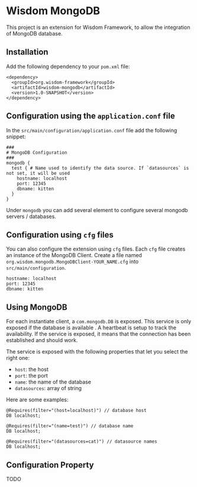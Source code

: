 # Wisdom MongoDB

This project is an extension for Wisdom Framework, to allow the integration of MongoDB database.

## Installation

Add the following dependency to your `pom.xml` file:

````
<dependency>
  <groupId>org.wisdom-framework</groupId>
  <artifactId>wisdom-mongodb</artifactId>
  <version>1.0-SNAPSHOT</version>
</dependency>
````

## Configuration using the `application.conf` file

In the `src/main/configuration/application.conf` file add the following snippet:

````
###
# MongoDB Configuration
###
mongodb {
  test { # Name used to identify the data source. If `datasources` is not set, it will be used
    hostname: localhost
    port: 12345
    dbname: kitten
  }
}
````

Under `mongodb` you can add several element to configure several mongodb servers / databases.

## Configuration using `cfg` files

You can also configure the extension using `cfg` files. Each `cfg` file creates an instance of the MongoDB Client. 
Create a file named `org.wisdom.mongodb.MongoDBClient-YOUR_NAME.cfg` into `src/main/configuration`.
 
```
hostname: localhost
port: 12345
dbname: kitten
``` 

## Using MongoDB

For each instantiate client, a `com.mongodb.DB` is exposed. This service is only exposed if the database is available
. A heartbeat is setup to track the availability. If the service is exposed, it means that the connection has been 
established and should work.
 
The service is exposed with the following properties that let you select the right one:

* `host`: the host
* `port`: the port
* `name`: the name of the database
* `datasources`: array of string
 
Here are some examples:
 
```
@Requires(filter="(host=localhost)") // database host
DB localhost;

@Requires(filter="(name=test)") // database name
DB localhost;

@Requires(filter="(datasources=cat)") // datasource names
DB localhost;
``` 

## Configuration Property

TODO